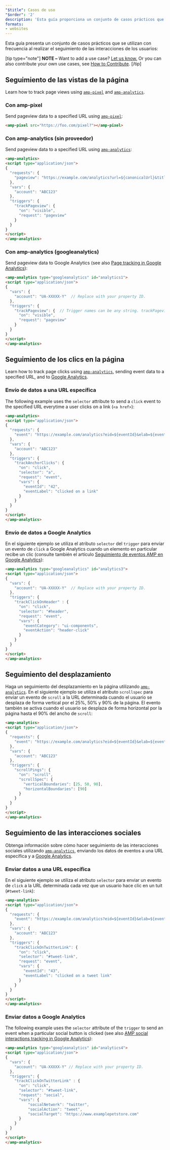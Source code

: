 ```yaml
---
"$title": Casos de uso
"$order": '2'
description: 'Esta guía proporciona un conjunto de casos prácticos que se utilizan con frecuencia al realizar el seguimiento de las interacciones de los usuarios. NOTA: ¿Desea añadir algún otro caso? Póngase en contacto con nosotros.'
formats:
- websites
---
```


Esta guía presenta un conjunto de casos prácticos que se utilizan con frecuencia al realizar el seguimiento de las interacciones de los usuarios:

[tip type="note"] **NOTE –**  Want to add a use case? [Let us know.](https://github.com/ampproject/docs/issues/new) Or you can also contribute your own use cases, see [How to Contribute](../../../../documentation/guides-and-tutorials/contribute/index.md). [/tip]

## Seguimiento de las vistas de la página

Learn how to track page views using [`amp-pixel`](../../../../documentation/components/reference/amp-pixel.md) and [`amp-analytics`](../../../../documentation/components/reference/amp-analytics.md).

### Con amp-pixel

Send pageview data to a specified URL using [`amp-pixel`](../../../../documentation/components/reference/amp-pixel.md):

```html
<amp-pixel src="https://foo.com/pixel?"></amp-pixel>
```

### Con amp-analytics (sin proveedor)

Send pageview data to a specified URL using [`amp-analytics`](../../../../documentation/components/reference/amp-analytics.md):

```html
<amp-analytics>
<script type="application/json">
{
  "requests": {
    "pageview": "https://example.com/analytics?url=${canonicalUrl}&title=${title}&acct=${account}"
  },
  "vars": {
    "account": "ABC123"
  },
  "triggers": {
    "trackPageview": {
      "on": "visible",
      "request": "pageview"
    }
  }
}
</script>
</amp-analytics>
```

### Con amp-analytics (googleanalytics)

Send pageview data to Google Analytics (see also [Page tracking in Google Analytics](https://developers.google.com/analytics/devguides/collection/amp-analytics/#page_tracking)):

```html
<amp-analytics type="googleanalytics" id="analytics1">
<script type="application/json">
{
  "vars": {
    "account": "UA-XXXXX-Y"  // Replace with your property ID.
  },
  "triggers": {
    "trackPageview": {  // Trigger names can be any string. trackPageview is not a required name.
      "on": "visible",
      "request": "pageview"
    }
  }
}
</script>
</amp-analytics>
```

## Seguimiento de los clics en la página <a name="tracking-page-clicks"></a>

Learn how to track page clicks using [`amp-analytics`](../../../../documentation/components/reference/amp-analytics.md), sending event data to a specified URL, and to [Google Analytics](https://developers.google.com/analytics/devguides/collection/amp-analytics/).

### Envío de datos a una URL específica

The following example uses the `selector` attribute to send a `click` event to the specified URL everytime a user clicks on a link (`<a href>`):

```html
<amp-analytics>
<script type="application/json">
{
  "requests": {
    "event": "https://example.com/analytics?eid=${eventId}&elab=${eventLabel}&acct=${account}"
  },
  "vars": {
    "account": "ABC123"
  },
  "triggers": {
    "trackAnchorClicks": {
      "on": "click",
      "selector": "a",
      "request": "event",
      "vars": {
        "eventId": "42",
        "eventLabel": "clicked on a link"
      }
    }
  }
}
</script>
</amp-analytics>
```

### Envío de datos a Google Analytics

En el siguiente ejemplo se utiliza el atributo `selector` del `trigger` para enviar un evento de `click` a Google Analytics cuando un elemento en particular recibe un clic (consulte también el artículo [Seguimiento de eventos AMP en Google Analytics](https://developers.google.com/analytics/devguides/collection/amp-analytics/#event_tracking)):

```html
<amp-analytics type="googleanalytics" id="analytics3">
<script type="application/json">
{
  "vars": {
    "account": "UA-XXXXX-Y"  // Replace with your property ID.
  },
  "triggers": {
    "trackClickOnHeader" : {
      "on": "click",
      "selector": "#header",
      "request": "event",
      "vars": {
        "eventCategory": "ui-components",
        "eventAction": "header-click"
      }
    }
  }
}
</script>
</amp-analytics>
```

## Seguimiento del desplazamiento <a name="tracking-scrolling"></a>

Haga un seguimiento del desplazamiento en la página utilizando [`amp-analytics`](../../../../documentation/components/reference/amp-analytics.md). En el siguiente ejemplo se utiliza el atributo `scrollspec` para enviar un evento de `scroll` a la URL determinada cuando el usuario se desplaza de forma vertical por el 25%, 50% y 90% de la página. El evento también se activa cuando el usuario se desplaza de forma horizontal por la página hasta el 90% del ancho de `scroll`:

```html
<amp-analytics>
<script type="application/json">
{
  "requests": {
    "event": "https://example.com/analytics?eid=${eventId}&elab=${eventLabel}&acct=${account}"
  },
  "vars": {
    "account": "ABC123"
  },
  "triggers": {
    "scrollPings": {
      "on": "scroll",
      "scrollSpec": {
        "verticalBoundaries": [25, 50, 90],
        "horizontalBoundaries": [90]
      }
    }
  }
}
</script>
</amp-analytics>
```

## Seguimiento de las interacciones sociales <a name="tracking-social-interactions"></a>

Obtenga información sobre cómo hacer seguimiento de las interacciones sociales utilizando [`amp-analytics`](../../../../documentation/components/reference/amp-analytics.md), enviando los datos de eventos a una URL específica y a [Google Analytics](https://developers.google.com/analytics/devguides/collection/amp-analytics/).

### Enviar datos a una URL específica

En el siguiente ejemplo se utiliza el atributo `selector` para enviar un evento de `click` a la URL determinada cada vez que un usuario hace clic en un tuit (`#tweet-link`):

```html
<amp-analytics>
<script type="application/json">
{
  "requests": {
    "event": "https://example.com/analytics?eid=${eventId}&elab=${eventLabel}&acct=${account}"
  },
  "vars": {
    "account": "ABC123"
  },
  "triggers": {
    "trackClickOnTwitterLink": {
      "on": "click",
      "selector": "#tweet-link",
      "request": "event",
      "vars": {
        "eventId": "43",
        "eventLabel": "clicked on a tweet link"
      }
    }
  }
}
</script>
</amp-analytics>
```

### Enviar datos a Google Analytics

The following example uses the `selector` attribute of the `trigger` to send an event when a particular social button is clicked (see also [AMP social interactions tracking in Google Analytics](https://developers.google.com/analytics/devguides/collection/amp-analytics/#social_interactions)):

```html
<amp-analytics type="googleanalytics" id="analytics4">
<script type="application/json">
{
  "vars": {
    "account": "UA-XXXXX-Y" // Replace with your property ID.
  },
  "triggers": {
    "trackClickOnTwitterLink" : {
      "on": "click",
      "selector": "#tweet-link",
      "request": "social",
      "vars": {
          "socialNetwork": "twitter",
          "socialAction": "tweet",
          "socialTarget": "https://www.examplepetstore.com"
      }
    }
  }
}
</script>
</amp-analytics>
```
